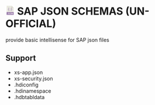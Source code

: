 # <img height="25px" src="./icon.png"> SAP JSON SCHEMAS (UN-OFFICIAL)

provide basic intellisense for SAP json files

## Support

* xs-app.json
* xs-security.json
* .hdiconfig
* .hdinamespace
* .hdbtabldata